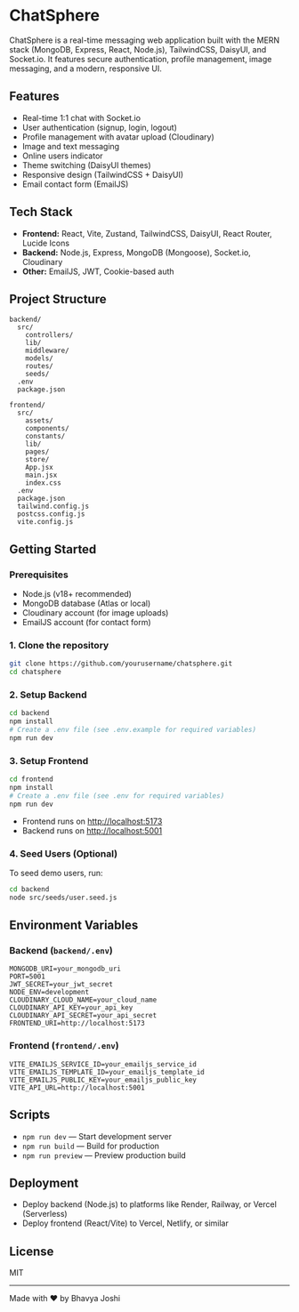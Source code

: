 # ChatSphere

ChatSphere is a real-time messaging web application built with the MERN stack (MongoDB, Express, React, Node.js), TailwindCSS, DaisyUI, and Socket.io. It features secure authentication, profile management, image messaging, and a modern, responsive UI.

## Features

- Real-time 1:1 chat with Socket.io
- User authentication (signup, login, logout)
- Profile management with avatar upload (Cloudinary)
- Image and text messaging
- Online users indicator
- Theme switching (DaisyUI themes)
- Responsive design (TailwindCSS + DaisyUI)
- Email contact form (EmailJS)

## Tech Stack

- **Frontend:** React, Vite, Zustand, TailwindCSS, DaisyUI, React Router, Lucide Icons
- **Backend:** Node.js, Express, MongoDB (Mongoose), Socket.io, Cloudinary
- **Other:** EmailJS, JWT, Cookie-based auth

## Project Structure

```
backend/
  src/
    controllers/
    lib/
    middleware/
    models/
    routes/
    seeds/
  .env
  package.json

frontend/
  src/
    assets/
    components/
    constants/
    lib/
    pages/
    store/
    App.jsx
    main.jsx
    index.css
  .env
  package.json
  tailwind.config.js
  postcss.config.js
  vite.config.js
```

## Getting Started

### Prerequisites

- Node.js (v18+ recommended)
- MongoDB database (Atlas or local)
- Cloudinary account (for image uploads)
- EmailJS account (for contact form)

### 1. Clone the repository

```sh
git clone https://github.com/yourusername/chatsphere.git
cd chatsphere
```

### 2. Setup Backend

```sh
cd backend
npm install
# Create a .env file (see .env.example for required variables)
npm run dev
```

### 3. Setup Frontend

```sh
cd frontend
npm install
# Create a .env file (see .env for required variables)
npm run dev
```

- Frontend runs on [http://localhost:5173](http://localhost:5173)
- Backend runs on [http://localhost:5001](http://localhost:5001)

### 4. Seed Users (Optional)

To seed demo users, run:

```sh
cd backend
node src/seeds/user.seed.js
```

## Environment Variables

### Backend (`backend/.env`)

```
MONGODB_URI=your_mongodb_uri
PORT=5001
JWT_SECRET=your_jwt_secret
NODE_ENV=development
CLOUDINARY_CLOUD_NAME=your_cloud_name
CLOUDINARY_API_KEY=your_api_key
CLOUDINARY_API_SECRET=your_api_secret
FRONTEND_URI=http://localhost:5173
```

### Frontend (`frontend/.env`)

```
VITE_EMAILJS_SERVICE_ID=your_emailjs_service_id
VITE_EMAILJS_TEMPLATE_ID=your_emailjs_template_id
VITE_EMAILJS_PUBLIC_KEY=your_emailjs_public_key
VITE_API_URL=http://localhost:5001
```

## Scripts

- `npm run dev` — Start development server
- `npm run build` — Build for production
- `npm run preview` — Preview production build

## Deployment

- Deploy backend (Node.js) to platforms like Render, Railway, or Vercel (Serverless)
- Deploy frontend (React/Vite) to Vercel, Netlify, or similar

## License

MIT

---

Made with ❤️ by Bhavya Joshi